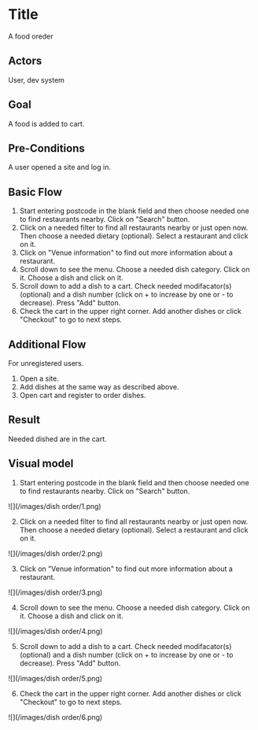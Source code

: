 # Title
A food oreder

## Actors
User, dev system

## Goal
A food is added to cart.

## Pre-Conditions
A user opened a site and log in.

## Basic Flow
1. Start entering postcode in the blank field and then choose needed one to find restaurants nearby. Click on "Search" button.
2. Click on a needed filter to find all restaurants nearby or just open now. Then choose a needed dietary (optional). Select a restaurant and click on it.
3. Click on "Venue information" to find out more information about a restaurant.
4. Scroll down to see the menu. Choose a needed dish category. Click on it. Choose a dish and click on it.
5. Scroll down to add a dish to a cart. Check needed modifacator(s)(optional) and a dish number (click on + to increase by one or - to decrease). Press "Add" button.
6. Check the cart in the upper right corner. Add another dishes or click "Checkout" to go to next steps.

## Additional Flow

For unregistered users.

1. Open a site.
2. Add dishes at the same way as described above. 
3. Open cart and register to order dishes.

## Result
Needed dished are in the cart.

## Visual model
1. Start entering postcode in the blank field and then choose needed one to find restaurants nearby. Click on "Search" button.

![](/images/dish order/1.png)

2. Click on a needed filter to find all restaurants nearby or just open now. Then choose a needed dietary (optional). Select a restaurant and click on it.

![](/images/dish order/2.png)

3. Click on "Venue information" to find out more information about a restaurant.

![](/images/dish order/3.png)

4. Scroll down to see the menu. Choose a needed dish category. Click on it. Choose a dish and click on it.

![](/images/dish order/4.png)

5. Scroll down to add a dish to a cart. Check needed modifacator(s)(optional) and a dish number (click on + to increase by one or - to decrease). Press "Add" button.

![](/images/dish order/5.png)

6. Check the cart in the upper right corner. Add another dishes or click "Checkout" to go to next steps.

![](/images/dish order/6.png)